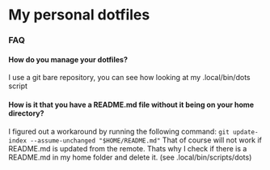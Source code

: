 # My personal dotfiles 

### FAQ
#### How do you manage your dotfiles?
I use a git bare repository, you can see how looking at my .local/bin/dots script

#### How is it that you have a README.md file without it being on your home directory?

I figured out a workaround by running the following command: 
```git update-index --assume-unchanged "$HOME/README.md"```
That of course will not work if README.md is updated from the remote. Thats why I check if there is a README.md in my home folder and delete it. (see .local/bin/scripts/dots)


